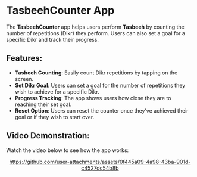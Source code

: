# TasbeehCounter App

The **TasbeehCounter** app helps users perform **Tasbeeh** by counting the number of repetitions (Dikr) they perform. Users can also set a goal for a specific Dikr and track their progress.

## Features:

- **Tasbeeh Counting**: Easily count Dikr repetitions by tapping on the screen.
- **Set Dikr Goal**: Users can set a goal for the number of repetitions they wish to achieve for a specific Dikr.
- **Progress Tracking**: The app shows users how close they are to reaching their set goal.
- **Reset Option**: Users can reset the counter once they’ve achieved their goal or if they wish to start over.

## Video Demonstration:

Watch the video below to see how the app works:
<div align="center">


https://github.com/user-attachments/assets/0f445a09-4a98-43ba-901d-c4527dc54b8b

</div>
